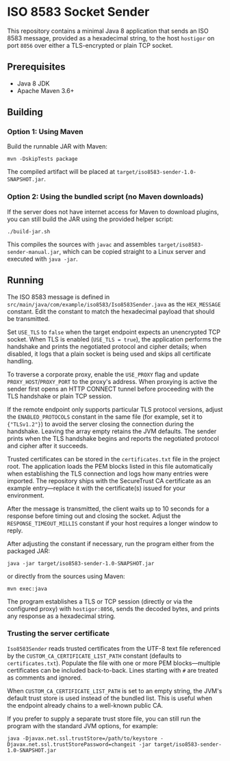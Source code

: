 # ISO 8583 Socket Sender

This repository contains a minimal Java 8 application that sends an ISO 8583 message, provided as a hexadecimal string, to the host `hostigor` on port `8056` over either a TLS-encrypted or plain TCP socket.

## Prerequisites

- Java 8 JDK
- Apache Maven 3.6+

## Building

### Option 1: Using Maven

Build the runnable JAR with Maven:

```
mvn -DskipTests package
```

The compiled artifact will be placed at `target/iso8583-sender-1.0-SNAPSHOT.jar`.

### Option 2: Using the bundled script (no Maven downloads)

If the server does not have internet access for Maven to download plugins, you can still build the
JAR using the provided helper script:

```
./build-jar.sh
```

This compiles the sources with `javac` and assembles `target/iso8583-sender-manual.jar`, which can
be copied straight to a Linux server and executed with `java -jar`.

## Running

The ISO 8583 message is defined in `src/main/java/com/example/iso8583/Iso8583Sender.java` as the `HEX_MESSAGE` constant. Edit the constant to match the hexadecimal payload that should be transmitted.

Set `USE_TLS` to `false` when the target endpoint expects an unencrypted TCP socket. When TLS is enabled (`USE_TLS = true`), the application performs the handshake and prints the negotiated protocol and cipher details; when disabled, it logs that a plain socket is being used and skips all certificate handling.

To traverse a corporate proxy, enable the `USE_PROXY` flag and update `PROXY_HOST`/`PROXY_PORT` to the proxy's address. When proxying is active the sender first opens an HTTP CONNECT tunnel before proceeding with the TLS handshake or plain TCP session.

If the remote endpoint only supports particular TLS protocol versions, adjust the `ENABLED_PROTOCOLS`
constant in the same file (for example, set it to `{"TLSv1.2"}`) to avoid the server closing the
connection during the handshake. Leaving the array empty retains the JVM defaults. The sender prints
when the TLS handshake begins and reports the negotiated protocol and cipher after it succeeds.

Trusted certificates can be stored in the `certificates.txt` file in the project root. The
application loads the PEM blocks listed in this file automatically when establishing the TLS
connection and logs how many entries were imported. The repository ships with the SecureTrust CA
certificate as an example entry—replace it with the certificate(s) issued for your environment.

After the message is transmitted, the client waits up to 10 seconds for a response before timing out
and closing the socket. Adjust the `RESPONSE_TIMEOUT_MILLIS` constant if your host requires a longer
window to reply.

After adjusting the constant if necessary, run the program either from the packaged JAR:

```
java -jar target/iso8583-sender-1.0-SNAPSHOT.jar
```

or directly from the sources using Maven:

```
mvn exec:java
```

The program establishes a TLS or TCP session (directly or via the configured proxy) with `hostigor:8056`, sends the decoded bytes, and prints any response as a hexadecimal string.

### Trusting the server certificate

`Iso8583Sender` reads trusted certificates from the UTF-8 text file referenced by the
`CUSTOM_CA_CERTIFICATE_LIST_PATH` constant (defaults to `certificates.txt`). Populate the file
with one or more PEM blocks—multiple certificates can be included back-to-back. Lines starting with
`#` are treated as comments and ignored.

When `CUSTOM_CA_CERTIFICATE_LIST_PATH` is set to an empty string, the JVM's default trust store is
used instead of the bundled list. This is useful when the endpoint already chains to a well-known
public CA.

If you prefer to supply a separate trust store file, you can still run the program with the standard
JVM options, for example:

```
java -Djavax.net.ssl.trustStore=/path/to/keystore -Djavax.net.ssl.trustStorePassword=changeit -jar target/iso8583-sender-1.0-SNAPSHOT.jar
```
